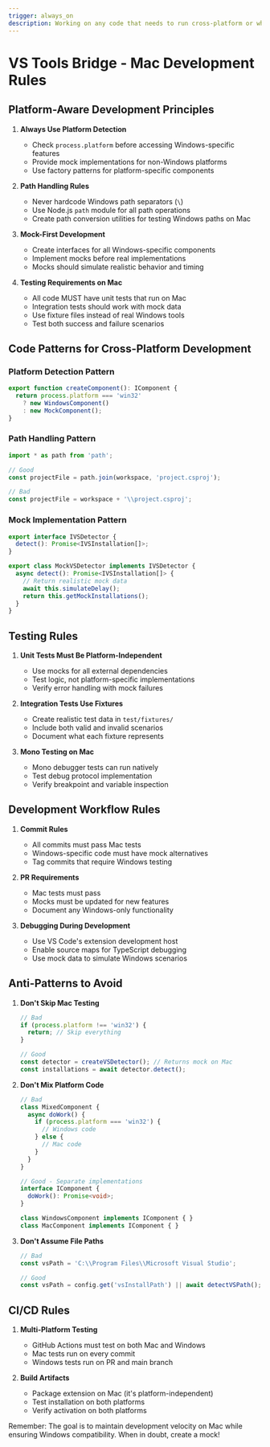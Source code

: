```yaml
---
trigger: always_on
description: Working on any code that needs to run cross-platform or when developing on a Mac.
---
```


# VS Tools Bridge - Mac Development Rules

## Platform-Aware Development Principles

1. **Always Use Platform Detection**
   - Check `process.platform` before accessing Windows-specific features
   - Provide mock implementations for non-Windows platforms
   - Use factory patterns for platform-specific components

2. **Path Handling Rules**
   - Never hardcode Windows path separators (`\`)
   - Use Node.js `path` module for all path operations
   - Create path conversion utilities for testing Windows paths on Mac

3. **Mock-First Development**
   - Create interfaces for all Windows-specific components
   - Implement mocks before real implementations
   - Mocks should simulate realistic behavior and timing

4. **Testing Requirements on Mac**
   - All code MUST have unit tests that run on Mac
   - Integration tests should work with mock data
   - Use fixture files instead of real Windows tools
   - Test both success and failure scenarios

## Code Patterns for Cross-Platform Development

### Platform Detection Pattern
```typescript
export function createComponent(): IComponent {
  return process.platform === 'win32' 
    ? new WindowsComponent() 
    : new MockComponent();
}
```

### Path Handling Pattern
```typescript
import * as path from 'path';

// Good
const projectFile = path.join(workspace, 'project.csproj');

// Bad
const projectFile = workspace + '\\project.csproj';
```

### Mock Implementation Pattern
```typescript
export interface IVSDetector {
  detect(): Promise<IVSInstallation[]>;
}

export class MockVSDetector implements IVSDetector {
  async detect(): Promise<IVSInstallation[]> {
    // Return realistic mock data
    await this.simulateDelay();
    return this.getMockInstallations();
  }
}
```

## Testing Rules

1. **Unit Tests Must Be Platform-Independent**
   - Use mocks for all external dependencies
   - Test logic, not platform-specific implementations
   - Verify error handling with mock failures

2. **Integration Tests Use Fixtures**
   - Create realistic test data in `test/fixtures/`
   - Include both valid and invalid scenarios
   - Document what each fixture represents

3. **Mono Testing on Mac**
   - Mono debugger tests can run natively
   - Test debug protocol implementation
   - Verify breakpoint and variable inspection

## Development Workflow Rules

1. **Commit Rules**
   - All commits must pass Mac tests
   - Windows-specific code must have mock alternatives
   - Tag commits that require Windows testing

2. **PR Requirements**
   - Mac tests must pass
   - Mocks must be updated for new features
   - Document any Windows-only functionality

3. **Debugging During Development**
   - Use VS Code's extension development host
   - Enable source maps for TypeScript debugging
   - Use mock data to simulate Windows scenarios

## Anti-Patterns to Avoid

1. **Don't Skip Mac Testing**
   ```typescript
   // Bad
   if (process.platform !== 'win32') {
     return; // Skip everything
   }
   
   // Good
   const detector = createVSDetector(); // Returns mock on Mac
   const installations = await detector.detect();
   ```

2. **Don't Mix Platform Code**
   ```typescript
   // Bad
   class MixedComponent {
     async doWork() {
       if (process.platform === 'win32') {
         // Windows code
       } else {
         // Mac code
       }
     }
   }
   
   // Good - Separate implementations
   interface IComponent {
     doWork(): Promise<void>;
   }
   
   class WindowsComponent implements IComponent { }
   class MacComponent implements IComponent { }
   ```

3. **Don't Assume File Paths**
   ```typescript
   // Bad
   const vsPath = 'C:\\Program Files\\Microsoft Visual Studio';
   
   // Good
   const vsPath = config.get('vsInstallPath') || await detectVSPath();
   ```

## CI/CD Rules

1. **Multi-Platform Testing**
   - GitHub Actions must test on both Mac and Windows
   - Mac tests run on every commit
   - Windows tests run on PR and main branch

2. **Build Artifacts**
   - Package extension on Mac (it's platform-independent)
   - Test installation on both platforms
   - Verify activation on both platforms

Remember: The goal is to maintain development velocity on Mac while ensuring Windows compatibility. When in doubt, create a mock!